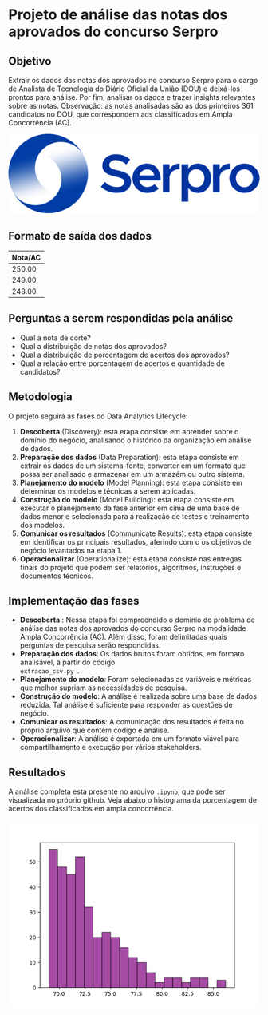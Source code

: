 # Projeto de análise das notas dos aprovados do concurso Serpro

## Objetivo

Extrair os dados das notas dos aprovados no concurso Serpro para o cargo de Analista de Tecnologia do Diário Oficial da União (DOU) e deixá-los prontos para análise. Por fim, analisar os dados e trazer insights relevantes sobre as notas. Observação: as notas analisadas são as dos primeiros 361 candidatos no DOU, que correspondem aos classificados em Ampla Concorrência (AC). 

![](img/serpro.png)

## Formato de saída dos dados

<table class="tg"><thead>
  <tr>
    <th class="tg-0lax">Nota/AC</th>
  </tr></thead>
<tbody>
  <tr>
    <td class="tg-0lax">250.00</td>
  </tr>
  <tr>
    <td class="tg-0lax">249.00</td>
  </tr>
  <tr>
    <td class="tg-0lax">248.00</td>
  </tr>
</tbody>
</table>

## Perguntas a serem respondidas pela análise

- Qual a nota de corte?
- Qual a distribuição de notas dos aprovados?
- Qual a distribuição de porcentagem de acertos dos aprovados?
- Qual a relação entre porcentagem de acertos e quantidade de candidatos?


## Metodologia

O projeto seguirá as fases do Data Analytics Lifecycle:

1. **Descoberta** (Discovery): esta etapa consiste em aprender sobre o domínio do negócio, analisando o histórico da organização em análise de dados.
2. **Preparação dos dados** (Data Preparation): esta etapa consiste em extrair os dados de um sistema-fonte, converter em um formato que possa ser analisado e armazenar em um armazém ou outro sistema.
3. **Planejamento do modelo** (Model Planning): esta etapa consiste em determinar os modelos e técnicas a serem aplicadas.
4. **Construção do modelo** (Model Building): esta etapa consiste em executar o planejamento da fase anterior em cima de uma base de dados menor e selecionada para a realização de testes e treinamento dos modelos.
5. **Comunicar os resultados** (Communicate Results): esta etapa consiste em identificar os principais resultados, aferindo com o os objetivos de negócio levantados na etapa 1. 
6. **Operacionalizar** (Operationalize): esta etapa consiste nas entregas finais do projeto que podem ser relatórios, algoritmos, instruções e documentos técnicos. 

## Implementação das fases

- **Descoberta** : Nessa etapa foi compreendido o domínio do problema de análise das notas dos aprovados do concurso Serpro na modalidade Ampla Concorrência (AC). Além disso, foram delimitadas quais perguntas de pesquisa serão respondidas. 
- **Preparação dos dados**: Os dados brutos foram obtidos, em formato analisável, a partir do código <code> extracao_csv.py </code>.
- **Planejamento do modelo**: Foram selecionadas as variáveis e métricas que melhor supriam as necessidades de pesquisa.
- **Construção do modelo**: A análise é realizada sobre uma base de dados reduzida. Tal análise é suficiente para responder as questões de negócio.
- **Comunicar os resultados**: A comunicação dos resultados é feita no próprio arquivo que contém código e análise.
- **Operacionalizar**: A análise é exportada em um formato viável para compartilhamento e execução por vários stakeholders.

## Resultados

A análise completa está presente no arquivo <code>.ipynb</code>, que pode ser visualizada no próprio github. Veja abaixo o histograma da porcentagem de acertos dos classificados em ampla concorrência.

![Distribuição de porcentagem de notas](img/distribuicao_pct_notas.png)